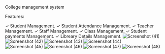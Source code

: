 College management system

Features:

✓  Student Management.
✓  Student Attendance Management.
✓  Teacher Management.
✓  Staff Management.
✓  Class Management.
✓  Student payments Management.
✓  Libreary Details Management.
![Screenshot (41)](https://user-images.githubusercontent.com/47468706/136335597-abc4c1be-0405-4cec-8175-851642f7ff00.png)
![Screenshot (42)](https://user-images.githubusercontent.com/47468706/136335603-8da399e7-ab97-455a-905b-5800541d3092.png)
![Screenshot (43)](https://user-images.githubusercontent.com/47468706/136335606-35f5a46c-c39b-4c05-9bcd-c4db6a8576d5.png)
![Screenshot (44)](https://user-images.githubusercontent.com/47468706/136335608-dfd816f2-62bb-40f9-9d12-a369ef185ddf.png)
![Screenshot (45)](https://user-images.githubusercontent.com/47468706/136335611-767d60e9-9c81-4051-9040-2713e6930a59.png)
![Screenshot (46)](https://user-images.githubusercontent.com/47468706/136335613-c6edf886-e32b-4f52-a07d-0f95ad583864.png)
![Screenshot (47)](https://user-images.githubusercontent.com/47468706/136335615-5cbf78c9-a542-41ca-8b7f-eed22825bcb1.png)
![Screenshot (48)](https://user-images.githubusercontent.com/47468706/136336035-2d85965c-0a40-43f7-99c0-8394421d6d90.png)

